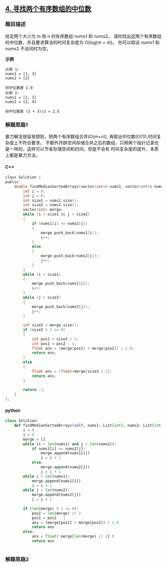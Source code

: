 ## [4. 寻找两个有序数组的中位数](https://leetcode-cn.com/problems/median-of-two-sorted-arrays/)

### 题目描述

给定两个大小为 m 和 n 的有序数组 nums1 和 nums2。
请你找出这两个有序数组的中位数，并且要求算法的时间复杂度为 O(log(m + n))。
你可以假设 nums1 和 nums2 不会同时为空。

**示例**

```
示例 1:
nums1 = [1, 3]
nums2 = [2]

则中位数是 2.0
示例 2:
nums1 = [1, 2]
nums2 = [3, 4]

则中位数是 (2 + 3)/2 = 2.5
```

### 解题思路1

暴力解法很容易想到，把两个有序数组合并(O(m+n)), 再取出中位数(O(1)),时间复杂度上不符合要求。
不额外开辟空间存储合并之后的数组，只用两个指针记录也是一样的，这样可以节省存储空间和时间，但是不会有
时间复杂度的提升，本质上都是暴力方法。

#### C++

```c
class Solution {
public:
    double findMedianSortedArrays(vector<int>& nums1, vector<int>& nums2) {
        int i = 0;
        int j = 0;
        int size1 = nums1.size();
        int size2 = nums2.size();
        vector<int> merge;
        while (i < size1 && j < size2)
        {
            if (nums1[i] <= nums2[j])
            {
                merge.push_back(nums1[i]);
                i++;
            }
            else
            {
                merge.push_back(nums2[j]);
                j++;
            }
        }
        while (i < size1)
        {
            merge.push_back(nums1[i]);
            i++;
        }
        while (j < size2)
        {
            merge.push_back(nums2[j]);
            j++;
        }
        
        int size3 = merge.size();
        if (size3 % 2 == 0)
        {
            int pos2 = size3 / 2;
            int pos1 = pos2 - 1;
            float ans = (merge[pos1] + merge[pos2]) / 2.0;
            return ans;
        }
        else
        {
            float ans = (float)merge[size3 / 2];
            return ans;
        }
        
        return -1;
    }
};
```

#### python

```python
class Solution:
    def findMedianSortedArrays(self, nums1: List[int], nums2: List[int]) -> float:
        i = 0
        j = 0
        merge = []
        while (i < len(nums1) and j < len(nums2)):
            if nums1[i] <= nums2[j]:
                merge.append(nums1[i])
                i = i + 1
            else:
                merge.append(nums2[j])
                j = j + 1
        while i < len(nums1):
            merge.append(nums1[i])
            i = i + 1
        while j < len(nums2):
            merge.append(nums2[j])
            j = j + 1
            
        if (len(merge) % 2 == 0):
            pos2 = len(merge) // 2
            pos1 = pos2 - 1
            ans = (merge[pos1] + merge[pos2]) / 2.0
            return ans
        else:
            ans = float( merge[len(merge) // 2] )
            return ans
        
```

### 解题思路2

